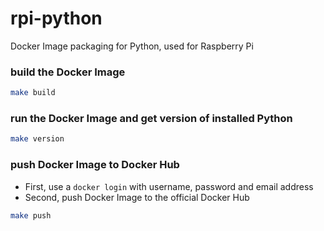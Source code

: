 # rpi-python
Docker Image packaging for Python, used for Raspberry Pi

### build the Docker Image
```bash
make build
```

### run the Docker Image and get version of installed Python
```bash
make version
```

### push Docker Image to Docker Hub
* First, use a `docker login` with username, password and email address
* Second, push Docker Image to the official Docker Hub
```bash
make push
```
